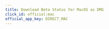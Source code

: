```yaml
---
title: Download Beta Status for MacOS as DMG
click_id: official:mac
official_app_key: DIRECT_MAC
---
```

